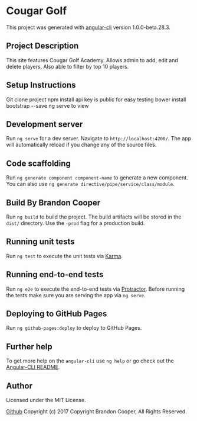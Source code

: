 # Cougar Golf

This project was generated with [angular-cli](https://github.com/angular/angular-cli) version 1.0.0-beta.28.3.

## Project Description

This site features Cougar Golf Academy. Allows admin to add, edit and delete players. Also able to filter by top 10 players.

## Setup Instructions

Git clone project
npm install
api key is public for easy testing
bower install bootstrap --save
ng serve to view

## Development server
Run `ng serve` for a dev server. Navigate to `http://localhost:4200/`. The app will automatically reload if you change any of the source files.

## Code scaffolding

Run `ng generate component component-name` to generate a new component. You can also use `ng generate directive/pipe/service/class/module`.

## Build By Brandon Cooper

Run `ng build` to build the project. The build artifacts will be stored in the `dist/` directory. Use the `-prod` flag for a production build.

## Running unit tests

Run `ng test` to execute the unit tests via [Karma](https://karma-runner.github.io).

## Running end-to-end tests

Run `ng e2e` to execute the end-to-end tests via [Protractor](http://www.protractortest.org/).
Before running the tests make sure you are serving the app via `ng serve`.

## Deploying to GitHub Pages

Run `ng github-pages:deploy` to deploy to GitHub Pages.

## Further help

To get more help on the `angular-cli` use `ng help` or go check out the [Angular-CLI README](https://github.com/angular/angular-cli/blob/master/README.md).

## Author

Licensed under the MIT License.

<a href="https://github.com/bcooper085/team-manager">Github</a>
Copyright (c) 2017 Copyright Brandon Cooper, All Rights Reserved.
